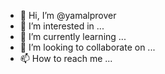 - 👋 Hi, I’m @yamalprover
- 👀 I’m interested in ...
- 🌱 I’m currently learning ...
- 💞️ I’m looking to collaborate on ...
- 📫 How to reach me ...

<!---
yamalprover/yamalprover is a ✨ special ✨ repository because its `README.md` (this file) appears on your GitHub profile.
You can click the Preview link to take a look at your changes.
--->
